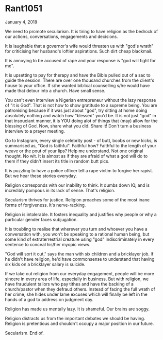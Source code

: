 # Rant1051


January 4, 2018

We need to promote secularism.  It is tiring to have religion as the bedrock of our actions, conversations, engagements and decisions.

It is laughable that a governor's wife would threaten us with "god's wrath" for criticising her husband's loftier aspirations. Such dirt cheap blackmail.

It is annoying to be accused of rape and your response is "god will fight for me". 

It is upsetting to pay for therapy and have the Bible pulled out of a sac to guide the session. There are over one thousand churches from the client's house to your office. If s/he wanted biblical counselling s/he would have made that detour into a church. Have small sense.

You can't even interview a Nigerian entrepreneur without the lazy response of "it is God". That is not how to show gratitude to a supreme being. You are patronising because if it was just about "god", try sitting at home doing absolutely nothing and watch how "blessed" you'd be. It is not just "god" in that insouciant manner, it is YOU doing alot of things that (may) allow for the blessing of God. Now, share what you did. Share it! Don't turn a business interview to a prayer meeting.

Go to Instagram, every single celebrity post - of  butt, boobs or new kicks, is summarised as, "God is faithful". Faithful how? Faithful to the length of your weave or the pout of your lips? Help me understand. Not one original thought. No wit. It is almost as if they are afraid of what a god will do to them if they didn't insert its title in random butt pics. 

It is puzzling to have a police officer tell a rape victim to forgive her rapist. But we hear these stories everyday. 

Religion corresponds with our inability to think. It dumbs down IQ, and is incredibly pompous in its lack of sense. That's religion. 

Secularism thrives for justice. Religion preaches some of the most inane forms of forgiveness. It's nerve-racking.

Religion is intolerable. It fosters inequality and justifies why people or why a particular gender faces subjugation.

It is troubling to realise that wherever you turn and whoever you have a conversation with, you won't be speaking to a rational human being, but some kind of extraterrestrial creature using "god" indiscriminately in every sentence to conceal his/her myopic views.

"God will sort it out," says the man with six children and a bricklayer job. If he didn't have religion, he'd have commonsense to understand that having six kids on a bricklayer salary is suicide.

If we take out religion from our everyday engagement, people will be more sincere in every area of life, especially in business. But with religion, we have fraudulent tailors who pay tithes and have the backing of a church/pastor when they defraud others. Instead of facing the full wrath of her crime, she hides under lame excuses which will finally be left in the hands of a god to address on judgment day.

Religion has made us mentally lazy. It is shameful. Our brains are soggy.

Religion distracts us from the important debates we should be having. Religion is pretentious and shouldn't occupy a major position in our future.

Secularism. End of.